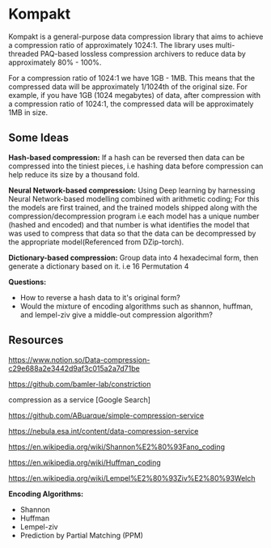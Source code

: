 # Kompakt

Kompakt is a general-purpose data compression library that aims to achieve a compression ratio of approximately 1024:1. The library uses multi-threaded PAQ-based lossless compression archivers to reduce data by approximately 80% - 100%.

For a compression ratio of 1024:1 we have 1GB - 1MB. This means that the compressed data will be approximately 1/1024th of the original size. For example, if you have 1GB (1024 megabytes) of data, after compression with a compression ratio of 1024:1, the compressed data will be approximately 1MB in size.

## Some Ideas

**Hash-based compression:** If a hash can be reversed then data can be compressed into the tiniest pieces, i.e hashing data before compression can help reduce its size by a thousand fold.

**Neural Network-based compression:** Using Deep learning by harnessing Neural Network-based modelling combined with arithmetic coding; For this the models are first trained, and the trained models shipped along with the compression/decompression program i.e each model has a unique number (hashed and encoded) and that number is what identifies the model that was used to compress that data so that the data can be decompressed by the appropriate model(Referenced from DZip-torch).

**Dictionary-based compression:** Group data into 4 hexadecimal form, then generate a dictionary based on it. i.e 16 Permutation 4

**Questions:**

- How to reverse a hash data to it's original form?
- Would the mixture of encoding algorithms such as shannon, huffman, and lempel-ziv give a middle-out compression algorithm?

## Resources

https://www.notion.so/Data-compression-c29e688a2e3442d9af3c015a2a7d71be

https://github.com/bamler-lab/constriction

compression as a service [Google Search]

https://github.com/ABuarque/simple-compression-service

https://nebula.esa.int/content/data-compression-service

https://en.wikipedia.org/wiki/Shannon%E2%80%93Fano_coding

https://en.wikipedia.org/wiki/Huffman_coding

https://en.wikipedia.org/wiki/Lempel%E2%80%93Ziv%E2%80%93Welch

**Encoding Algorithms:**

- Shannon
- Huffman
- Lempel-ziv
- Prediction by Partial Matching (PPM)
